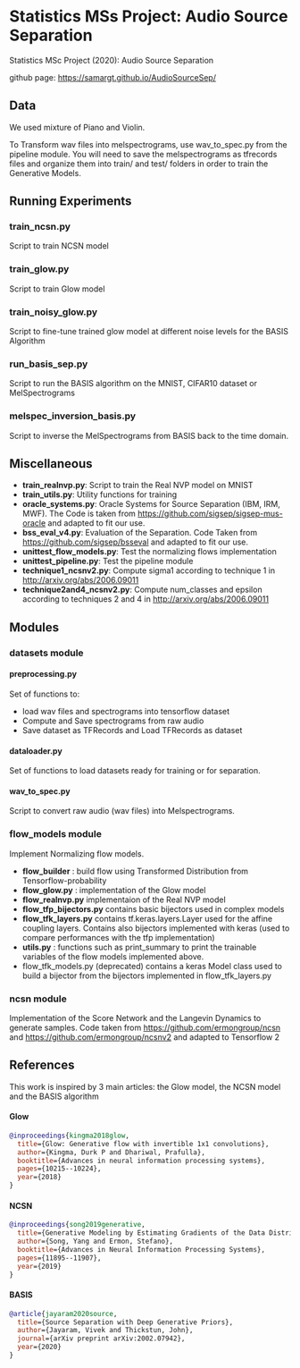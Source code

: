 # Statistics MSs Project: Audio Source Separation
Statistics MSc Project (2020): Audio Source Separation

github page: https://samargt.github.io/AudioSourceSep/

## Data

We used mixture of Piano and Violin.

To Transform wav files into melspectrograms, use  wav_to_spec.py from the pipeline module.
You will need to save the melspectrograms as tfrecords files and organize them into train/ and test/ folders in order to train the Generative Models.

## Running Experiments

### train_ncsn.py
Script to train NCSN model 

### train_glow.py
Script to train Glow model

### train_noisy_glow.py
Script to fine-tune trained glow model at different noise levels for the BASIS Algorithm

### run_basis_sep.py
Script to run the BASIS algorithm on the MNIST, CIFAR10 dataset or MelSpectrograms

### melspec_inversion_basis.py
Script to inverse the MelSpectrograms from BASIS back to the time domain. 

## Miscellaneous

- **train_realnvp.py**: Script to train the Real NVP model on MNIST
- **train_utils.py**: Utility functions for training
- **oracle_systems.py**: Oracle Systems for Source Separation (IBM, IRM, MWF). The Code is taken from https://github.com/sigsep/sigsep-mus-oracle and adapted to fit our use.
- **bss_eval_v4.py**: Evaluation of the Separation. Code Taken from https://github.com/sigsep/bsseval and adapted to fit our use.
- **unittest_flow_models.py**: Test the normalizing flows implementation
- **unittest_pipeline.py**: Test the pipeline module
- **technique1_ncsnv2.py**: Compute sigma1 according to technique 1 in http://arxiv.org/abs/2006.09011
- **technique2and4_ncsnv2.py**: Compute num_classes and epsilon according to techniques 2 and 4 in http://arxiv.org/abs/2006.09011

## Modules

### datasets module
#### preprocessing.py
Set of functions to:
- load wav files and spectrograms into tensorflow dataset
- Compute and Save spectrograms from raw audio
- Save dataset as TFRecords and Load TFRecords as dataset

#### dataloader.py
Set of functions to load datasets ready for training or for separation.

#### wav_to_spec.py
Script to convert raw audio (wav files) into Melspectrograms.

### flow_models module
Implement Normalizing flow models.

- **flow_builder** : build flow using Transformed Distribution from Tensorflow-probability
- **flow_glow.py** : implementation of the Glow model
- **flow_realnvp.py** implementaion of the Real NVP model
- **flow_tfp_bijectors.py** contains basic bijectors used in complex models
- **flow_tfk_layers.py** contains tf.keras.layers.Layer used for the affine coupling layers. Contains also bijectors implemented with keras (used to compare performances with the tfp implementation)
- **utils.py** : functions such as print_summary to print the trainable variables of the flow models implemented above.
- flow_tfk_models.py (deprecated) contains a keras Model class used to build a bijector from the bijectors implemented in flow_tfk_layers.py

### ncsn module
Implementation of the Score Network and the Langevin Dynamics to generate samples.
Code taken from https://github.com/ermongroup/ncsn and https://github.com/ermongroup/ncsnv2 and adapted to Tensorflow 2

## References
This work is inspired by 3 main articles: the Glow model, the NCSN model and the BASIS algorithm


#### Glow
```bib
@inproceedings{kingma2018glow,
  title={Glow: Generative flow with invertible 1x1 convolutions},
  author={Kingma, Durk P and Dhariwal, Prafulla},
  booktitle={Advances in neural information processing systems},
  pages={10215--10224},
  year={2018}
}
```

#### NCSN
```bib
@inproceedings{song2019generative,
  title={Generative Modeling by Estimating Gradients of the Data Distribution},
  author={Song, Yang and Ermon, Stefano},
  booktitle={Advances in Neural Information Processing Systems},
  pages={11895--11907},
  year={2019}
}
```

#### BASIS
```bib
@article{jayaram2020source,
  title={Source Separation with Deep Generative Priors},
  author={Jayaram, Vivek and Thickstun, John},
  journal={arXiv preprint arXiv:2002.07942},
  year={2020}
}
```



